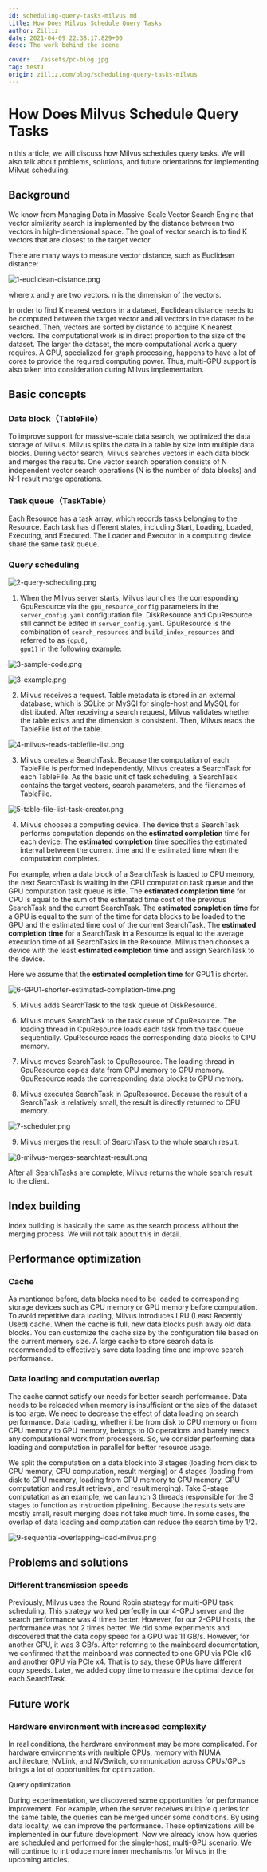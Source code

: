 ```yaml
---
id: scheduling-query-tasks-milvus.md
title: How Does Milvus Schedule Query Tasks
author: Zilliz
date: 2021-04-09 22:38:17.829+00
desc: The work behind the scene

cover: ../assets/pc-blog.jpg
tag: test1
origin: zilliz.com/blog/scheduling-query-tasks-milvus
---
```


# How Does Milvus Schedule Query Tasks

n this article, we will discuss how Milvus schedules query tasks. We will also talk about problems, solutions, and future orientations for implementing Milvus scheduling.

## Background

We know from Managing Data in Massive-Scale Vector Search Engine that vector similarity search is implemented by the distance between two vectors in high-dimensional space. The goal of vector search is to find K vectors that are closest to the target vector.

There are many ways to measure vector distance, such as Euclidean distance:

![1-euclidean-distance.png](https://zilliz-cms.s3.us-west-2.amazonaws.com/1_euclidean_distance_156037c939.png)

where x and y are two vectors. n is the dimension of the vectors.

In order to find K nearest vectors in a dataset, Euclidean distance needs to be computed between the target vector and all vectors in the dataset to be searched. Then, vectors are sorted by distance to acquire K nearest vectors. The computational work is in direct proportion to the size of the dataset. The larger the dataset, the more computational work a query requires. A GPU, specialized for graph processing, happens to have a lot of cores to provide the required computing power. Thus, multi-GPU support is also taken into consideration during Milvus implementation.

## Basic concepts

### Data block（TableFile）

To improve support for massive-scale data search, we optimized the data storage of Milvus. Milvus splits the data in a table by size into multiple data blocks. During vector search, Milvus searches vectors in each data block and merges the results. One vector search operation consists of N independent vector search operations (N is the number of data blocks) and N-1 result merge operations.

### Task queue（TaskTable）

Each Resource has a task array, which records tasks belonging to the Resource. Each task has different states, including Start, Loading, Loaded, Executing, and Executed. The Loader and Executor in a computing device share the same task queue.

### Query scheduling

![2-query-scheduling.png](https://zilliz-cms.s3.us-west-2.amazonaws.com/2_query_scheduling_5798178be2.png)

1. When the Milvus server starts, Milvus launches the corresponding GpuResource via the <code>gpu_resource_config</code> parameters in the <code>server_config.yaml</code> configuration file. DiskResource and CpuResource still cannot be edited in <code>server_config.yaml</code>. GpuResource is the combination of <code>search_resources</code> and <code>build_index_resources</code> and referred to as <code>{gpu0, gpu1}</code> in the following example:

![3-sample-code.png](https://zilliz-cms.s3.us-west-2.amazonaws.com/3_sample_code_ffee1c290f.png)

![3-example.png](https://zilliz-cms.s3.us-west-2.amazonaws.com/3_example_0eeb85da71.png)

2. Milvus receives a request. Table metadata is stored in an external database, which is SQLite or MySQl for single-host and MySQL for distributed. After receiving a search request, Milvus validates whether the table exists and the dimension is consistent. Then, Milvus reads the TableFile list of the table.

![4-milvus-reads-tablefile-list.png](https://zilliz-cms.s3.us-west-2.amazonaws.com/4_milvus_reads_tablefile_list_1e9d851543.png)

3. Milvus creates a SearchTask. Because the computation of each TableFile is performed independently, Milvus creates a SearchTask for each TableFile. As the basic unit of task scheduling, a SearchTask contains the target vectors, search parameters, and the filenames of TableFile.

![5-table-file-list-task-creator.png](https://zilliz-cms.s3.us-west-2.amazonaws.com/5_table_file_list_task_creator_36262593e4.png)

4. Milvus chooses a computing device. The device that a SearchTask performs computation depends on the **estimated completion** time for each device. The **estimated completion** time specifies the estimated interval between the current time and the estimated time when the computation completes.

For example, when a data block of a SearchTask is loaded to CPU memory, the next SearchTask is waiting in the CPU computation task queue and the GPU computation task queue is idle. The **estimated completion time** for CPU is equal to the sum of the estimated time cost of the previous SearchTask and the current SearchTask. The **estimated completion time** for a GPU is equal to the sum of the time for data blocks to be loaded to the GPU and the estimated time cost of the current SearchTask. The **estimated completion time** for a SearchTask in a Resource is equal to the average execution time of all SearchTasks in the Resource. Milvus then chooses a device with the least **estimated completion time** and assign SearchTask to the device.

Here we assume that the **estimated completion time** for GPU1 is shorter.

![6-GPU1-shorter-estimated-completion-time.png](https://zilliz-cms.s3.us-west-2.amazonaws.com/6_GPU_1_shorter_estimated_completion_time_42c7639b87.png)

5. Milvus adds SearchTask to the task queue of DiskResource.

6. Milvus moves SearchTask to the task queue of CpuResource. The loading thread in CpuResource loads each task from the task queue sequentially. CpuResource reads the corresponding data blocks to CPU memory.

7. Milvus moves SearchTask to GpuResource. The loading thread in GpuResource copies data from CPU memory to GPU memory. GpuResource reads the corresponding data blocks to GPU memory.

8. Milvus executes SearchTask in GpuResource. Because the result of a SearchTask is relatively small, the result is directly returned to CPU memory.

![7-scheduler.png](https://zilliz-cms.s3.us-west-2.amazonaws.com/7_scheduler_53f1fbbaba.png)

9. Milvus merges the result of SearchTask to the whole search result.

![8-milvus-merges-searchtast-result.png](https://zilliz-cms.s3.us-west-2.amazonaws.com/8_milvus_merges_searchtast_result_9f3446e65a.png)

After all SearchTasks are complete, Milvus returns the whole search result to the client.

## Index building

Index building is basically the same as the search process without the merging process. We will not talk about this in detail.

## Performance optimization

### Cache

As mentioned before, data blocks need to be loaded to corresponding storage devices such as CPU memory or GPU memory before computation. To avoid repetitive data loading, Milvus introduces LRU (Least Recently Used) cache. When the cache is full, new data blocks push away old data blocks. You can customize the cache size by the configuration file based on the current memory size. A large cache to store search data is recommended to effectively save data loading time and improve search performance.

### Data loading and computation overlap

The cache cannot satisfy our needs for better search performance. Data needs to be reloaded when memory is insufficient or the size of the dataset is too large. We need to decrease the effect of data loading on search performance. Data loading, whether it be from disk to CPU memory or from CPU memory to GPU memory, belongs to IO operations and barely needs any computational work from processors. So, we consider performing data loading and computation in parallel for better resource usage.

We split the computation on a data block into 3 stages (loading from disk to CPU memory, CPU computation, result merging) or 4 stages (loading from disk to CPU memory, loading from CPU memory to GPU memory, GPU computation and result retrieval, and result merging). Take 3-stage computation as an example, we can launch 3 threads responsible for the 3 stages to function as instruction pipelining. Because the results sets are mostly small, result merging does not take much time. In some cases, the overlap of data loading and computation can reduce the search time by 1/2.

![9-sequential-overlapping-load-milvus.png](https://zilliz-cms.s3.us-west-2.amazonaws.com/9_sequential_overlapping_load_milvus_1af809b29e.png)

## Problems and solutions

### Different transmission speeds

Previously, Milvus uses the Round Robin strategy for multi-GPU task scheduling. This strategy worked perfectly in our 4-GPU server and the search performance was 4 times better. However, for our 2-GPU hosts, the performance was not 2 times better. We did some experiments and discovered that the data copy speed for a GPU was 11 GB/s. However, for another GPU, it was 3 GB/s. After referring to the mainboard documentation, we confirmed that the mainboard was connected to one GPU via PCIe x16 and another GPU via PCIe x4. That is to say, these GPUs have different copy speeds. Later, we added copy time to measure the optimal device for each SearchTask.

## Future work

### Hardware environment with increased complexity

In real conditions, the hardware environment may be more complicated. For hardware environments with multiple CPUs, memory with NUMA architecture, NVLink, and NVSwitch, communication across CPUs/GPUs brings a lot of opportunities for optimization.

Query optimization

During experimentation, we discovered some opportunities for performance improvement. For example, when the server receives multiple queries for the same table, the queries can be merged under some conditions. By using data locality, we can improve the performance. These optimizations will be implemented in our future development.
Now we already know how queries are scheduled and performed for the single-host, multi-GPU scenario. We will continue to introduce more inner mechanisms for Milvus in the upcoming articles.
